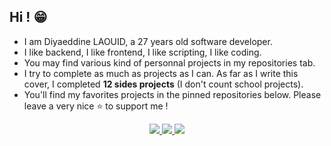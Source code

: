 ## Hi ! 😁

- I am Diyaeddine LAOUID, a 27 years old software developer.
- I like backend, I like frontend, I like scripting, I like coding.
- You may find various kind of personnal projects in my repositories tab.
- I try to complete as much as projects as I can. As far as I write this cover, I completed **12 sides projects** (I don't count school projects).
- You'll find my favorites projects in the pinned repositories below. Please leave a very nice ⭐ to support me !

<p align="center">
  <a href="https://github.com/dilaouid">
    <img src="http://github-profile-summary-cards.vercel.app/api/cards/profile-details?username=dilaouid&theme=github_dark" />
  </a>
  <a href="https://github.com/dilaouid">
    <img src="https://github-readme-streak-stats.herokuapp.com/?user=dilaouid&hide_border=true&card_width=338&theme=github_dark" />
  </a>
  <a href="https://github.com/Mizux">
    <img src="https://github-readme-stats.vercel.app/api?username=dilaouid&show_icons=true&theme=github_dark" />
  </a>
</p>
